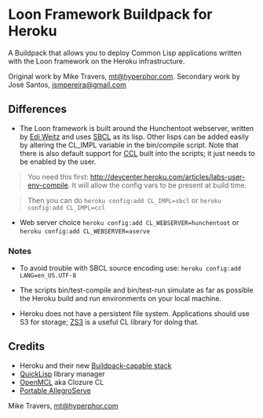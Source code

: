 Loon Framework Buildpack for Heroku
===================================

A Buildpack that allows you to deploy Common Lisp applications written
with the Loon framework on the Heroku infrastructure.

Original work by Mike Travers, mt@hyperphor.com.
Secondary work by Jos&eacute; Santos, jsmpereira@gmail.com

## Differences

* The Loon framework is built around the Hunchentoot webserver, written by
[Edi Weitz](http://www.weitz.de) and uses [SBCL](http://www.sbcl.org) as
its lisp. Other lisps can be added easily by altering the CL_IMPL variable
in the bin/compile script. Note that there is also default support for
[CCL](http://ccl.clozure.com) built into the scripts; it just needs to be
enabled by the user.

> You need this first: http://devcenter.heroku.com/articles/labs-user-env-compile.
It will allow the config vars to be present at build time.

> Then you can do 
```heroku config:add CL_IMPL=sbcl```
or
```heroku config:add CL_IMPL=ccl```

* Web server choice
```heroku config:add CL_WEBSERVER=hunchentoot```
or
```heroku config:add CL_WEBSERVER=aserve```

### Notes

* To avoid trouble with SBCL source encoding use:
```heroku config:add LANG=en_US.UTF-8```

* The scripts bin/test-compile and bin/test-run simulate as far as possible the Heroku build and run environments on your local machine.
* Heroku does not have a persistent file system.  Applications should use S3 for storage; [ZS3](http://www.xach.com/lisp/zs3) is a useful CL library for doing that.

## Credits
* Heroku and their new [Buildpack-capable stack](http://devcenter.heroku.com/articles/buildpacks)
* [QuickLisp](http://www.quicklisp.org/) library manager 
* [OpenMCL](http://trac.clozure.com/ccl) aka Clozure CL 
* [Portable AllegroServe](http://portableaserve.sourceforge.net/)

Mike Travers, mt@hyperphor.com



